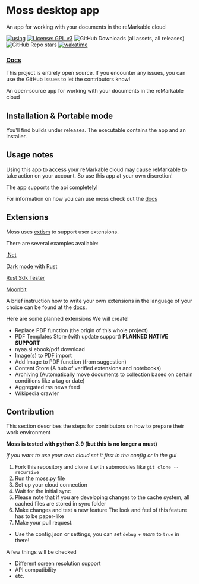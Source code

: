 # Moss desktop app

An app for working with your documents in the reMarkable cloud

[![using](https://img.shields.io/badge/using-Extism-4c30fc.svg?subject=using&status=Extism&color=4c30fc)](https://extism.org)
[![License: GPL v3](https://img.shields.io/badge/License-GPLv3-blue.svg)](https://www.gnu.org/licenses/gpl-3.0)
![GitHub Downloads (all assets, all releases)](https://img.shields.io/github/downloads/RedTTGMoss/moss-desktop/total)
![GitHub Repo stars](https://img.shields.io/github/stars/RedTTGMoss/moss-desktop)
[![wakatime](https://wakatime.com/badge/github/RedTTGMoss/moss-desktop.svg)](https://wakatime.com/badge/github/RedTTGMoss/moss-desktop)

### [Docs](https://redttg.gitbook.io/moss/)

This project is entirely open source.
If you encounter any issues, you can use the GitHub issues to let the contributors know!

An open-source app for working with your documents in the reMarkable cloud

## Installation & Portable mode

You'll find builds under releases. The executable contains the app and an installer.

## Usage notes

Using this app to access your reMarkable cloud
may cause reMarkable to take action on your account.
So use this app at your own discretion!

The app supports the api completely!

For information on how you can use moss check out the [docs](https://redttg.gitbook.io/moss/)

## Extensions

Moss uses [extism](https://extism.org/) to support user extensions.

There are several examples available:

[.Net](https://github.com/RedTTGMoss/Moss.NET.SDK)

[Dark mode with Rust](https://github.com/RedTTGMoss/extension_dark_mode)

[Rust Sdk Tester](https://github.com/RedTTGMoss/rust_sdk_tester)

[Moonbit](https://github.com/furesoft/moos-sdk-tester)

A brief instruction how to write your own extensions in the language of your choice can be found at
the [docs](https://redttg.gitbook.io/moss/extensions/getting-started).

Here are some planned extensions We will create!

- Replace PDF function (the origin of this whole project)
- PDF Templates Store (with update support) **PLANNED NATIVE SUPPORT**
- nyaa.si ebook/pdf download
- Image(s) to PDF import
- Add Image to PDF function (from suggestion)
- Content Store (A hub of verified extensions and notebooks)
- Archiving (Automatically move documents to collection based on certain conditions like a tag or date)
- Aggregated rss news feed
- Wikipedia crawler

## Contribution

This section describes the steps for contributors on how to prepare their work environment

**Moss is tested with python 3.9 (but this is no longer a must)**

*If you want to use your own cloud set it first in the config or in the gui*

1. Fork this repository and clone it with submodules like `git clone --recursive `
2. Run the moss.py file
3. Set up your cloud connection
4. Wait for the initial sync
5. Please note that if you are developing changes to the cache system, all cached files are stored in sync folder
6. Make changes and test a new feature
   The look and feel of this feature has to be paper-like
7. Make your pull request.

- Use the config.json or settings, you can set `debug` *+ more* to `true` in there!

A few things will be checked

- Different screen resolution support
- API compatibility
- etc.